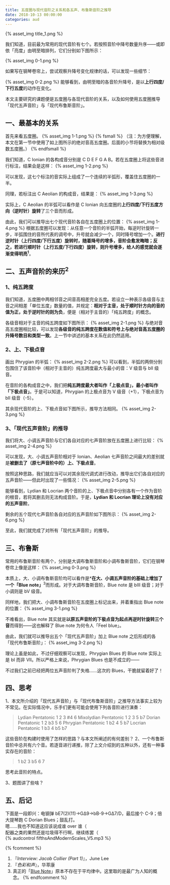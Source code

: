 ```yaml
---
title: 五度圈与现代音阶之关系和各五声、布鲁斯音阶之推导
date: 2018-10-13 00:00:00
categories: aud
---
```


{% asset_img title_1.png %}

我们知道，目前最为常用的现代音阶有七个。若按照音阶中降号数量升序——或即依「亮度」由明至暗排列，它们分别如下图所示：

{% asset_img 0-1.png %}

如果写在钢琴卷帘上，尝试观察升降号变化规律的话，可以发现一些细节：

{% asset_img 0-2.png %}
能够看到，由明至暗的各音阶升降号，是以**上行四度/下行五度**的动作在变化。

本文主要研究的课题便是五度圈与各现代音阶的关系，以及如何使用五度圈推导「现代五声音阶」与「现代布鲁斯音阶」。
<br/>

## 一、最基本的关系
首先来看五度圈。
{% asset_img 1-1.png %}
{% fsmall %}
（注：为方便理解，本文在第一节中使用了如上图所示的绝对音高五度圈。后面的小节将替换为相对级数五度圈。）
{% endfsmall %}

我们知道，C Ionian 的各构成音分别是 C D E F G A B。若在五度圈上将这些音进行标注，结果会是这样：
{% asset_img 1-2.png %}

可以发现，这七个标注的音实际上组成了一个连续的半弧形，覆盖住五度圈的一半。

同理，若标注出 C Aeolian 的构成音，结果是：
{% asset_img 1-3.png %}

实际上，C Aeolian 的半弧可以看作是 C Ionian 向五度圈的**上行四度/下行五度方向（逆时针）旋转**了三个音而形成。

由此，我们可以推导出七个现代音阶各自在五度圈上的位置：
{% asset_img 1-4.png %}
根据五度圈可以发现：从任意一个音阶的半弧开始，每逆时针旋转一步，半弧围住的音所代表的调号中，升号就会减少一个，同时降号增加一个。**进行逆时针（上行四度/下行五度）旋转时，随着降号的增多，音阶会愈发晦暗；反之，若进行顺时针（上行五度/下行四度）旋转，则升号增多，给人的感觉就会逐渐变得明亮<sup>1</sup>**。
<br/>
## 二、五声音阶的来历<sup>2</sup>
### 1、纯五跨度
我们知道，五度圈中两相邻音之间音高相差完全五度。若设立一种表示各级音与主音之间相差「单位五度」数量的值，并规定：**相对于主音，处于顺时针方向的音的值为正，处于逆时针的则为负**，便是（相对于主音的）「纯五跨度」的概念。

各级音相对于主音的纯五跨度如下图所示：
{% asset_img 2-1.png %}
与绝对音高五度圈相比较，可以发现**各级音的纯五跨度在数值和符号上与绝对音高五度圈的升降号数目和类型一致**。上一节中讲述的基本关系在此仍然适用。

### 2、上、下极点音
画出 Phrygian 的半弧：
{% asset_img 2-2.png %}
可以看到，半弧的两侧分别包围住了该音阶中（相对于主音的）纯五跨度最大与最小的音：V 级音与 bII 级音。

在音阶的各构成音之中，我们把**纯五跨度最大者叫作「上极点音」，最小者叫作「下极点音」**。于是可以知道，Phrygian 的上极点音为 V 级音（+1），下极点音为 bII 级音（-5）。

其余现代音阶的上、下极点音如下图所示，推导方法相同。
{% asset_img 2-3.png %}

### 3、「现代五声音阶」的推导
我们将大、小调五声音阶与它们各自对应的七声音阶放在五度圈上进行比较：
{% asset_img 2-4.png %}

可以发现，大、小调五声音阶相对于 Ionian、Aeolian 七声音阶之间最大的差别就是**被删去了（原七声音阶中的）上、下极点音**。

按照这种思路，我们就应当可以对其余现代调式进行改动，推导出它们各自对应的五声音阶——但此时出现了一些情况：
{% asset_img 2-5.png %}

能够看到，Lydian 和 Locrian 两个音阶的上、下极点音中分别各有一个作为音阶的根音，若将其删去则无法构成音阶。于是，**Lydian 和 Locrian 理论上没有对应的五声音阶**。

剩余的五个现代七声音阶各自对应的五声音阶如下图所示：
{% asset_img 2-6.png %}

至此，我们就完成了对所有「现代五声音阶」的推导。

## 三、布鲁斯
常用的布鲁斯音阶有两个，分别是大调布鲁斯音阶和小调布鲁斯音阶，它们在钢琴卷帘上像是这样：
{% asset_img 0-3.png %}

本质上，大、小调布鲁斯音阶均可以看作是***在大、小调五声音阶的基础上增加了一个「Blue note」**<sup>3</sup>而形成。对于大调布鲁斯音阶，Blue note 是 bIII 级音；对于小调则是 bV 级音。

同样地，我们把大、小调布鲁斯音阶在五度圈上标记出来，并着重指出 Blue note 的位置：
{% asset_img 3-1.png %}

不难看出，Blue note 其实就是**以原五声音阶的下极点音为起点再逆时针旋转三个音**而得到——这也解释了 Blue note 为何令人「Feel blue」。

由此，我们就可以推导出五个「现代五声音阶」加上 Blue note 之后形成的各「现代布鲁斯音阶」：
{% asset_img 3-2.png %}

理论上虽是如此，不过仔细观察可以发现，Phrygian Blues 的 Blue note 实际上是 bI 而非 VII。所以严格上来说，Phrygian Blues 也是不成立的——

不过我们之前已经把两位五声音阶判了失格……这次的 Blues，干脆就留着好了！

## 四、思考
1、本文所介绍的「现代五声音阶」与「现代布鲁斯音阶」之推导方法事实上较为不常见。在实际情况中，乐手们更有可能会使用下列各音阶进行演奏：
> Lydian Pentatonic 1 2 3 #4 6
> Mixolydian Pentatonic 1 2 3 5 b7
> Dorian Pentatonic 1 2 b3 5 6
> Phrygian Pentatonic 1 b2 4 5 b7
> Locrian Pentatonic 1 b3 4 b5 b7

这些音阶在构建时使用了怎样的思路？与本文所阐述的有何差别？
2、一个布鲁斯音阶中总共有六个音。若逐音进行递推，除了上文介绍到的五种以外，还有一种事实存在的音阶：
> 1 b2 3 b5 6 7

思考此音阶的特点。

3、题图讲了些啥？

## 五、后记
下面是一段即兴：电钢弹 bE7(2)(11)→GΔ9→bB-9→GΔ7/D，最后接个 C-9；倍大提琴跑 C Dorian Blues；鼓乱打。  
嗯……我也不知道这应该说成谁 over 谁（  
配器之类的果然还是垃圾得不行啊，继续练罢（  
{% audcontrol fifthsAndModernScales_V5.mp3 %}

{% fcomment %}
1. 『<i>Interview: Jacob Collier (Part 1)</i>』，June Lee <br/>
2. 『<i>色彩和声</i>』，华萃康 <br/>
3. 真正的「<a href="https://en.wikipedia.org/wiki/Blue_note">Blue Note</a>」原本不存在于平均律中。这里取的是最广为人知的概念。
{% endfcomment %}
